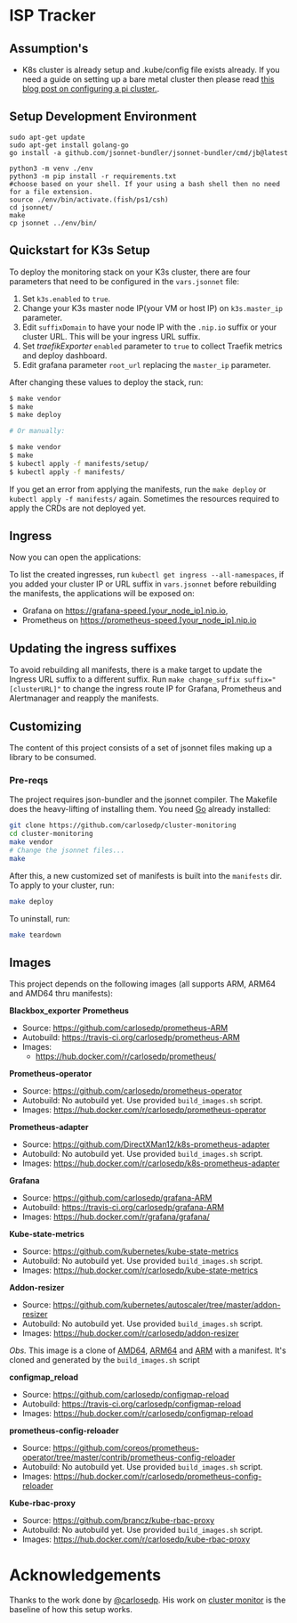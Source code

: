 # ISP Tracker

## Assumption's

 - K8s cluster is already setup and .kube/config file exists already. If you need a guide on setting up a bare metal cluster then please read [this blog post on configuring a pi cluster.](https://blog.foulkes.cloud/devops/picluster/setup/2022/12/18/configure-pi-cluster.html).

## Setup Development Environment
```
sudo apt-get update
sudo apt-get install golang-go
go install -a github.com/jsonnet-bundler/jsonnet-bundler/cmd/jb@latest

python3 -m venv ./env 
python3 -m pip install -r requirements.txt
#choose based on your shell. If your using a bash shell then no need for a file extension.
source ./env/bin/activate.(fish/ps1/csh)
cd jsonnet/    
make
cp jsonnet ../env/bin/
```

## Quickstart for K3s Setup

To deploy the monitoring stack on your K3s cluster, there are four parameters that need to be configured in the  `vars.jsonnet` file:

1. Set `k3s.enabled` to `true`.
2. Change your K3s master node IP(your VM or host IP) on `k3s.master_ip` parameter.
3. Edit `suffixDomain` to have your node IP with the `.nip.io` suffix or your cluster URL. This will be your ingress URL suffix.
4. Set _traefikExporter_ `enabled` parameter to `true` to collect Traefik metrics and deploy dashboard.
5. Edit grafana parameter `root_url` replacing the `master_ip` parameter.


After changing these values to deploy the stack, run:

```bash
$ make vendor
$ make
$ make deploy

# Or manually:

$ make vendor
$ make
$ kubectl apply -f manifests/setup/
$ kubectl apply -f manifests/
```

If you get an error from applying the manifests, run the `make deploy` or `kubectl apply -f manifests/` again. Sometimes the resources required to apply the CRDs are not deployed yet.

## Ingress

Now you can open the applications:

To list the created ingresses, run `kubectl get ingress --all-namespaces`, if you added your cluster IP or URL suffix in `vars.jsonnet` before rebuilding the manifests, the applications will be exposed on:

* Grafana on [https://grafana-speed.[your_node_ip].nip.io](https://grafana.[your_node_ip].nip.io), 
* Prometheus on [https://prometheus-speed.[your_node_ip].nip.io](https://prometheus.[your_node_ip].nip.io) 


## Updating the ingress suffixes

To avoid rebuilding all manifests, there is a make target to update the Ingress URL suffix to a different suffix. Run `make change_suffix suffix="[clusterURL]"` to change the ingress route IP for Grafana, Prometheus and Alertmanager and reapply the manifests.

## Customizing

The content of this project consists of a set of jsonnet files making up a library to be consumed.

### Pre-reqs

The project requires json-bundler and the jsonnet compiler. The Makefile does the heavy-lifting of installing them. You need [Go](https://golang.org/dl/) already installed:

```bash
git clone https://github.com/carlosedp/cluster-monitoring
cd cluster-monitoring
make vendor
# Change the jsonnet files...
make
```

After this, a new customized set of manifests is built into the `manifests` dir. To apply to your cluster, run:

```bash
make deploy
```

To uninstall, run:

```bash
make teardown
```

## Images

This project depends on the following images (all supports ARM, ARM64 and AMD64 thru manifests):

**Blackbox_exporter**
**Prometheus**

* Source: https://github.com/carlosedp/prometheus-ARM
* Autobuild: https://travis-ci.org/carlosedp/prometheus-ARM
* Images:
    * https://hub.docker.com/r/carlosedp/prometheus/

**Prometheus-operator**

* Source: https://github.com/carlosedp/prometheus-operator
* Autobuild: No autobuild yet. Use provided `build_images.sh` script.
* Images: https://hub.docker.com/r/carlosedp/prometheus-operator

**Prometheus-adapter**

* Source: https://github.com/DirectXMan12/k8s-prometheus-adapter
* Autobuild: No autobuild yet. Use provided `build_images.sh` script.
* Images: https://hub.docker.com/r/carlosedp/k8s-prometheus-adapter

**Grafana**

* Source: https://github.com/carlosedp/grafana-ARM
* Autobuild: https://travis-ci.org/carlosedp/grafana-ARM
* Images: https://hub.docker.com/r/grafana/grafana/

**Kube-state-metrics**

* Source: https://github.com/kubernetes/kube-state-metrics
* Autobuild: No autobuild yet. Use provided `build_images.sh` script.
* Images: https://hub.docker.com/r/carlosedp/kube-state-metrics

**Addon-resizer**

* Source: https://github.com/kubernetes/autoscaler/tree/master/addon-resizer
* Autobuild: No autobuild yet. Use provided `build_images.sh` script.
* Images: https://hub.docker.com/r/carlosedp/addon-resizer

*Obs.* This image is a clone of [AMD64](https://console.cloud.google.com/gcr/images/google-containers/GLOBAL/addon-resizer-amd64), [ARM64](https://console.cloud.google.com/gcr/images/google-containers/GLOBAL/addon-resizer-arm64) and [ARM](https://console.cloud.google.com/gcr/images/google-containers/GLOBAL/addon-resizer-arm64) with a manifest. It's cloned and generated by the `build_images.sh` script

**configmap_reload**

* Source: https://github.com/carlosedp/configmap-reload
* Autobuild: https://travis-ci.org/carlosedp/configmap-reload
* Images: https://hub.docker.com/r/carlosedp/configmap-reload

**prometheus-config-reloader**

* Source: https://github.com/coreos/prometheus-operator/tree/master/contrib/prometheus-config-reloader
* Autobuild: No autobuild yet. Use provided `build_images.sh` script.
* Images: https://hub.docker.com/r/carlosedp/prometheus-config-reloader


**Kube-rbac-proxy**

* Source: https://github.com/brancz/kube-rbac-proxy
* Autobuild: No autobuild yet. Use provided `build_images.sh` script.
* Images: https://hub.docker.com/r/carlosedp/kube-rbac-proxy


# Acknowledgements

Thanks to the work done by [@carlosedp](https://github.com/carlosedp). His work on [cluster monitor](https://github.com/carlosedp/cluster-monitoring) is the baseline of how this setup works.
